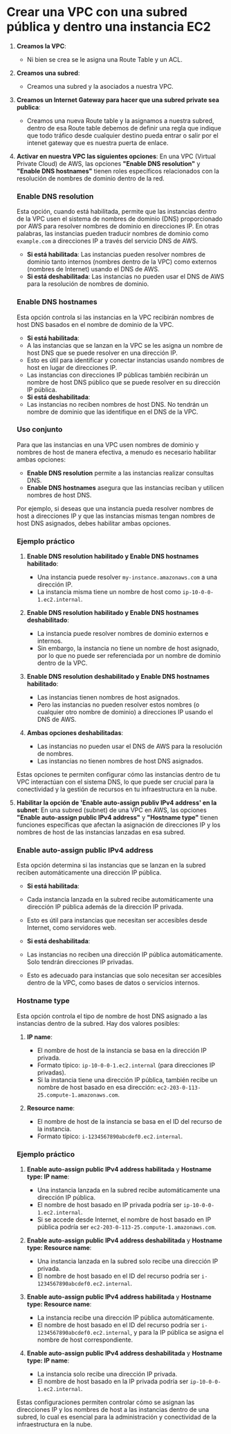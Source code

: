 # Crear una VPC con una subred pública y dentro una instancia EC2

1. **Creamos la VPC**:
   - Ni bien se crea se le asigna una Route Table y un ACL.
2. **Creamos una subred**:
   - Creamos una subred y la asociados a nuestra VPC.
3. **Creamos un Internet Gateway para hacer que una subred private sea publica**:
   - Creamos una nueva Route table y la asignamos a nuestra subred, dentro de esa Route table debemos de definir una regla que indique que todo tráfico desde cualquier destino pueda entrar o salir por el intenet gateway que es nuestra puerta de enlace.
4. **Activar en nuestra VPC las siguientes opciones**:
   En una VPC (Virtual Private Cloud) de AWS, las opciones **"Enable DNS resolution"** y **"Enable DNS hostnames"** tienen roles específicos relacionados con la resolución de nombres de dominio dentro de la red.

   ### Enable DNS resolution

   Esta opción, cuando está habilitada, permite que las instancias dentro de la VPC usen el sistema de nombres de dominio (DNS) proporcionado por AWS para resolver nombres de dominio en direcciones IP. En otras palabras, las instancias pueden traducir nombres de dominio como `example.com` a direcciones IP a través del servicio DNS de AWS. 

   - **Si está habilitada**: Las instancias pueden resolver nombres de dominio tanto internos (nombres dentro de la VPC) como externos (nombres de Internet) usando el DNS de AWS.
   - **Si está deshabilitada**: Las instancias no pueden usar el DNS de AWS para la resolución de nombres de dominio.

   ### Enable DNS hostnames

   Esta opción controla si las instancias en la VPC recibirán nombres de host DNS basados en el nombre de dominio de la VPC. 

   - **Si está habilitada**:
   - A las instancias que se lanzan en la VPC se les asigna un nombre de host DNS que se puede resolver en una dirección IP.
   - Esto es útil para identificar y conectar instancias usando nombres de host en lugar de direcciones IP.
   - Las instancias con direcciones IP públicas también recibirán un nombre de host DNS público que se puede resolver en su dirección IP pública.
   - **Si está deshabilitada**:
   - Las instancias no reciben nombres de host DNS. No tendrán un nombre de dominio que las identifique en el DNS de la VPC.

   ### Uso conjunto

   Para que las instancias en una VPC usen nombres de dominio y nombres de host de manera efectiva, a menudo es necesario habilitar ambas opciones:

   - **Enable DNS resolution** permite a las instancias realizar consultas DNS.
   - **Enable DNS hostnames** asegura que las instancias reciban y utilicen nombres de host DNS.

   Por ejemplo, si deseas que una instancia pueda resolver nombres de host a direcciones IP y que las instancias mismas tengan nombres de host DNS asignados, debes habilitar ambas opciones.

   ### Ejemplo práctico

   1. **Enable DNS resolution habilitado y Enable DNS hostnames habilitado**:
      - Una instancia puede resolver `my-instance.amazonaws.com` a una dirección IP.
      - La instancia misma tiene un nombre de host como `ip-10-0-0-1.ec2.internal`.

   2. **Enable DNS resolution habilitado y Enable DNS hostnames deshabilitado**:
      - La instancia puede resolver nombres de dominio externos e internos.
      - Sin embargo, la instancia no tiene un nombre de host asignado, por lo que no puede ser referenciada por un nombre de dominio dentro de la VPC.

   3. **Enable DNS resolution deshabilitado y Enable DNS hostnames habilitado**:
      - Las instancias tienen nombres de host asignados.
      - Pero las instancias no pueden resolver estos nombres (o cualquier otro nombre de dominio) a direcciones IP usando el DNS de AWS.

   4. **Ambas opciones deshabilitadas**:
      - Las instancias no pueden usar el DNS de AWS para la resolución de nombres.
      - Las instancias no tienen nombres de host DNS asignados.

   Estas opciones te permiten configurar cómo las instancias dentro de tu VPC interactúan con el sistema DNS, lo que puede ser crucial para la conectividad y la gestión de recursos en tu infraestructura en la nube.

5. **Habilitar la opción de 'Enable auto-assign publiv IPv4 address' en la subnet**: En una subred (subnet) de una VPC en AWS, las opciones **"Enable auto-assign public IPv4 address"** y **"Hostname type"** tienen funciones específicas que afectan la asignación de direcciones IP y los nombres de host de las instancias lanzadas en esa subred.

   ### Enable auto-assign public IPv4 address

   Esta opción determina si las instancias que se lanzan en la subred reciben automáticamente una dirección IP pública.

   - **Si está habilitada**:
   - Cada instancia lanzada en la subred recibe automáticamente una dirección IP pública además de la dirección IP privada.
   - Esto es útil para instancias que necesitan ser accesibles desde Internet, como servidores web.

   - **Si está deshabilitada**:
   - Las instancias no reciben una dirección IP pública automáticamente. Solo tendrán direcciones IP privadas.
   - Esto es adecuado para instancias que solo necesitan ser accesibles dentro de la VPC, como bases de datos o servicios internos.

   ### Hostname type

   Esta opción controla el tipo de nombre de host DNS asignado a las instancias dentro de la subred. Hay dos valores posibles:

   1. **IP name**:
      - El nombre de host de la instancia se basa en la dirección IP privada.
      - Formato típico: `ip-10-0-0-1.ec2.internal` (para direcciones IP privadas).
      - Si la instancia tiene una dirección IP pública, también recibe un nombre de host basado en esa dirección: `ec2-203-0-113-25.compute-1.amazonaws.com`.

   2. **Resource name**:
      - El nombre de host de la instancia se basa en el ID del recurso de la instancia.
      - Formato típico: `i-1234567890abcdef0.ec2.internal`.

   ### Ejemplo práctico

   1. **Enable auto-assign public IPv4 address habilitada** y **Hostname type: IP name**:
      - Una instancia lanzada en la subred recibe automáticamente una dirección IP pública.
      - El nombre de host basado en IP privada podría ser `ip-10-0-0-1.ec2.internal`.
      - Si se accede desde Internet, el nombre de host basado en IP pública podría ser `ec2-203-0-113-25.compute-1.amazonaws.com`.

   2. **Enable auto-assign public IPv4 address deshabilitada** y **Hostname type: Resource name**:
      - Una instancia lanzada en la subred solo recibe una dirección IP privada.
      - El nombre de host basado en el ID del recurso podría ser `i-1234567890abcdef0.ec2.internal`.

   3. **Enable auto-assign public IPv4 address habilitada** y **Hostname type: Resource name**:
      - La instancia recibe una dirección IP pública automáticamente.
      - El nombre de host basado en el ID del recurso podría ser `i-1234567890abcdef0.ec2.internal`, y para la IP pública se asigna el nombre de host correspondiente.

   4. **Enable auto-assign public IPv4 address deshabilitada** y **Hostname type: IP name**:
      - La instancia solo recibe una dirección IP privada.
      - El nombre de host basado en la IP privada podría ser `ip-10-0-0-1.ec2.internal`.

   Estas configuraciones permiten controlar cómo se asignan las direcciones IP y los nombres de host a las instancias dentro de una subred, lo cual es esencial para la administración y conectividad de la infraestructura en la nube.